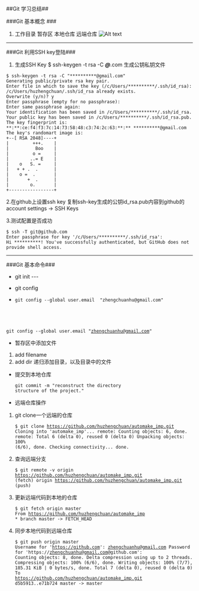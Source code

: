 ##Git 学习总结##

###Git 基本概念 ###
1. 工作目录 暂存区 本地仓库 远端仓库
![Alt text](https://github.com/huzhengchuan/automake_imp/tree/master/image/No_1_Git_1.jpg "desc the struct in git")


------
###Git 利用SSH key登陆###
1.  生成SSH Key
$ ssh-keygen -t rsa -C ***@***.com 生成公钥私钥文件

<pre><code>$ ssh-keygen -t rsa -C "**********@gmail.com"
Generating public/private rsa key pair.
Enter file in which to save the key (/c/Users/**********/.ssh/id_rsa):
/c/Users/huzhengchuan/.ssh/id_rsa already exists.
Overwrite (y/n)? y
Enter passphrase (empty for no passphrase):
Enter same passphrase again:
Your identification has been saved in /c/Users/**********/.ssh/id_rsa.
Your public key has been saved in /c/Users/**********/.ssh/id_rsa.pub.
The key fingerprint is:
**:**:ce:f4:f3:7c:14:73:58:48:c3:74:2c:63:**:** **********@gmail.com
The key's randomart image is:
+--[ RSA 2048]----+
|         +++.    |
|          Boo    |
|         o =     |
|        ..= E    |
|    o   S. =     |
|   + + .  .      |
|    o =  .       |
|       +  .      |
|        o.       |
+-----------------+
</code></pre>


2.在github上设置ssh key
复制ssh-key生成的公钥id_rsa.pub内容到github的account settings -> SSH Keys

3.测试配置是否成功
<pre><code>$ ssh -T git@github.com
Enter passphrase for key '/c/Users/**********/.ssh/id_rsa':
Hi **********! You've successfully authenticated, but GitHub does not provide shell access.
</code></pre>

------
###Git 基本命令###
* git init ---

* git config 
* <pre><code>git config --global user.email  "zhengchuanhu@gmail.com"
git config --global user.email  "zhengchuanhu@gmail.com"
</pre></code>

* 暂存区中添加文件
 1. add filename
 2. add dir 递归添加目录，以及目录中的文件

* 提交到本地仓库<pre><code>git commit -m "reconstruct the directory structure of the project."</code></pre>
 


* 远端仓库操作
 1. git clone一个远端的仓库 <pre><code>$ git clone https://github.com/huzhengchuan/automake_imp.git
Cloning into 'automake_imp'...
remote: Counting objects: 6, done.
remote: Total 6 (delta 0), reused 0 (delta 0)
Unpacking objects: 100% (6/6), done.
Checking connectivity... done. </code></pre>

 2. 查询远端分支 <pre><code>$ git remote -v
origin  https://github.com/huzhengchuan/automake_imp.git (fetch)
origin  https://github.com/huzhengchuan/automake_imp.git (push)  </pre></code>


 3. 更新远端代码到本地的仓库  <pre><code>$ git fetch origin master
From https://github.com/huzhengchuan/automake_imp
 \* branch            master     -> FETCH_HEAD</pre></code>

 4. 同步本地代码到远端仓库<pre><code>$ git push origin master
Username for 'https://github.com': zhengchuanhu@gmail.com
Password for 'https://zhengchuanhu@gmail.com@github.com':
Counting objects: 8, done.
Delta compression using up to 2 threads.
Compressing objects: 100% (6/6), done.
Writing objects: 100% (7/7), 185.31 KiB | 0 bytes/s, done.
Total 7 (delta 0), reused 0 (delta 0)
To https://github.com/huzhengchuan/automake_imp.git
   d5b5913..e71b724  master -> master</code></pre>
